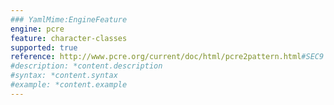 ```yaml
---
### YamlMime:EngineFeature
engine: pcre
feature: character-classes
supported: true
reference: http://www.pcre.org/current/doc/html/pcre2pattern.html#SEC9
#description: *content.description
#syntax: *content.syntax
#example: *content.example
---
```

